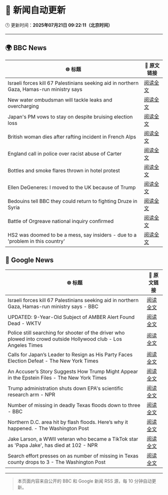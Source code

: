 # 🧠 新闻自动更新

🕒 更新时间：**2025年07月21日 09:22:11（北京时间）**

---

## 🌍 BBC News

| 🌐 标题 | 🔗 原文链接 |
|--------|-------------|
| Israeli forces kill 67 Palestinians seeking aid in northern Gaza, Hamas-run ministry says | [阅读全文](https://www.bbc.com/news/articles/c8rp62480r3o) |
| New water ombudsman will tackle leaks and overcharging | [阅读全文](https://www.bbc.com/news/articles/c056r4jzg88o) |
| Japan's PM vows to stay on despite bruising election loss | [阅读全文](https://www.bbc.com/news/articles/c8xvn90yr8go) |
| British woman dies after rafting incident in French Alps | [阅读全文](https://www.bbc.com/news/articles/c86gx82jvd3o) |
| England call in police over racist abuse of Carter | [阅读全文](https://www.bbc.com/sport/football/articles/c2k1wwv7jkwo) |
| Bottles and smoke flares thrown in hotel protest | [阅读全文](https://www.bbc.com/news/articles/cdr3716kd8mo) |
| Ellen DeGeneres: I moved to the UK because of Trump | [阅读全文](https://www.bbc.com/news/articles/c8d638rrndzo) |
| Bedouins tell BBC they could return to fighting Druze in Syria | [阅读全文](https://www.bbc.com/news/articles/cwykzznepw0o) |
| Battle of Orgreave national inquiry confirmed | [阅读全文](https://www.bbc.com/news/articles/cvgelpx2ljpo) |
| HS2 was doomed to be a mess, say insiders - due to a 'problem in this country' | [阅读全文](https://www.bbc.com/news/articles/cx2l8kq52y8o) |

## 📰 Google News

| 🌐 标题 | 🔗 原文链接 |
|--------|-------------|
| Israeli forces kill 67 Palestinians seeking aid in northern Gaza, Hamas-run ministry says - BBC | [阅读全文](https://news.google.com/rss/articles/CBMiWkFVX3lxTE54RmJWVEpaU1JlbFNzYXZyQ1ZqZ2RzbHp5VXp3M0hXc0U1Y2djZkVMZDFraVR1VDRDOUZLdHV0ODdpQ2xPSnN4cUx4RDZUV0t5MjhOSllNSGRoUdIBX0FVX3lxTFBVZGxQcGdKSHJwdlg1a0ZkeDBLRmNrQldkZ2RtWlJCVjk1aUZISkt2S3JKd1IyZUpGNFpEeU52VTl0SktHRjJlQjdDNmVWdnZvUFdPMFBkU1RuaVNpaWdF?oc=5) |
| UPDATED: 9-Year-Old Subject of AMBER Alert Found Dead - WKTV | [阅读全文](https://news.google.com/rss/articles/CBMixwFBVV95cUxPRzFXYThuVkxoQVhZci1pb0xkSWlTMkJQazNsMjBtYllJQ3hRNjlIdVBWb0NhZktvdWxjWU15WERicU5PcFRySTFielZkazgtNmtkak5fcm41MkdmNHRmRDBmVzhPLWRQT0VUNWpXMWk2Tll4TkhsSFM3RFpOeTUzM1UtZWwyQWF5eV9XZ2NFbFZ4SmlCY05UUC1kb2VKZjRVR2g5MmhNdnAwLVRYb29BU09McU5kRzRRak96YUtFdTBGb0U5WGVn?oc=5) |
| Police still searching for shooter of the driver who plowed into crowd outside Hollywood club - Los Angeles Times | [阅读全文](https://news.google.com/rss/articles/CBMihAFBVV95cUxOTkhFbmhWQmxHb3RKMzk3Q293bEdvZHJnV2JxVXJzQmo5LVZ3aThFZXM5dUhUNWM5aHZKQzlFaFd6NFJNSy1vSnR0SmF2bS1XRWdSbVhYa3pRU2txV1NpbFVJaENCOWYyNG9za01ZTUFYZkFVMHZqRzVkUk8xdFp4LVd1VWg?oc=5) |
| Calls for Japan’s Leader to Resign as His Party Faces Election Defeat - The New York Times | [阅读全文](https://news.google.com/rss/articles/CBMilgFBVV95cUxNX1FFb1dYX3lxQ0ZkYjhxcmMwOFB4eHM3dUgzNFJsMnlVWG9UdHpJOER2akdyN0dnazdEdkxCT2FMdFdEWlNfYjdxd3hNOHBqdTZoSTNjZFZCdHdpQklYMmlWaW1HUUJMQVA3N1NYUFlZZW1nSWFjV203OEVEd19XRVU1R2diU1h6WEFJRnNKTlhELUE2YWc?oc=5) |
| An Accuser’s Story Suggests How Trump Might Appear in the Epstein Files - The New York Times | [阅读全文](https://news.google.com/rss/articles/CBMikgFBVV95cUxQV1ZIT25WcWN0Qm1Wc3FhS28xa21raHdBSkRyMW9FRXpfenkwSkJZSnJybzNQMjlZdmZGUFUxYklZSVI1TzdhV2pjUUZUNDcwYm44Q2pkakw1U1NYMFZMVmxsRnRQb0FMWnliUTluT0Z3OUphMU9TMXFDLXN1LWRpamw3THZJblQ0NUMxRk81MW9UZw?oc=5) |
| Trump administration shuts down EPA's scientific research arm - NPR | [阅读全文](https://news.google.com/rss/articles/CBMiiAFBVV95cUxPT1VGa09kclFXOEsyZ3p4Yk4yR1J6d0NfUUZXMXJPaTgzZmszbVVLSmdIWW1PLU5ZOVYtNVhsTHc2OU50ajZCLVVRdXljVUtVRFNTb0tzWGYwbXBUS3Z2bEw3VFBtaHJfVk1BcGVOX29XbEhuRldMX1FJVWNOanJ1LWJ3VmNLREdW?oc=5) |
| Number of missing in deadly Texas floods down to three - BBC | [阅读全文](https://news.google.com/rss/articles/CBMiWkFVX3lxTE4zT1VWajZkb2NoTldSdkdkQWVZcGhxSGxETEcxNjN5aW5DXzlMUDRSSFBYT0JOc1ZlS0pQNUczdTNYNjFYS0ZRX0lDWE1DNUdWaC1hMFNYWDd2Z9IBX0FVX3lxTE84N1l0dXFaUjM1OHBObzU1MzhQdk5BY1pnOXQwM09Ga1I1eUp6VFFYNFp3LWVHZUplNTNDU3JQaThlNE5TNFpfQWlCVTlaa25TTy1wTDZwUEFXWEw4amdV?oc=5) |
| Northern D.C. area hit by flash floods. Here’s why it happened. - The Washington Post | [阅读全文](https://news.google.com/rss/articles/CBMijwFBVV95cUxQUU94T2dCbFZMSU1tZEN5Uk9NbkZMQjh5Z2pWV3BVMzhRZ1c5LXBaeXNidHJjUFBPR3BDbV9XcnRyRW9EQUJGOFhBLXV6M052N3I4YUN0U3ZGOEE2OFVnOEVKTVhmajBGNFBlT2UycWFPaHk2TUJiX0lxOFROb0xKeElPbGc4ZmNOUVd3cld0TQ?oc=5) |
| Jake Larson, a WWII veteran who became a TikTok star as 'Papa Jake', has died at 102 - NPR | [阅读全文](https://news.google.com/rss/articles/CBMihgFBVV95cUxOeUdHZTVZRmd1cGFkVlFWMk5OUEFodmhEU0UybmwtdDNaSzlOZXF4SUdRWlpEOUZQWV94dHJRTWtyYVRwZVFHYWRYNE5ZakNjdGFJcmlzOEFTNV9NMGZBYnJQQnl0YnhnWHFTSzM0TldvdnNlYkRsY2gxN0IzX05tWDB4S2tJZw?oc=5) |
| Search effort presses on as number of missing in Texas county drops to 3 - The Washington Post | [阅读全文](https://news.google.com/rss/articles/CBMiiAFBVV95cUxORVI3dlZYa185RHFVM0FLRzcySnVOTWF3QVo5X2pDSklwTjVrdUtIRVJlSlBWa0t4eEc4NElENzdxMURDTHgtYUVBTVhYNGVleWhkbDVqbVZKc2FWalg4TDVzb04tSElFRk5NVVAwTTB3eG9qX2VUOUZWQU9SUUR2d0FhWGJZekVF?oc=5) |

---
> 本页面内容来自公开的 BBC 和 Google 新闻 RSS 源，每 10 分钟自动更新。